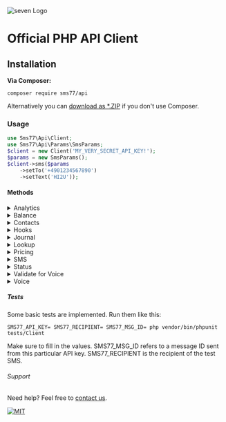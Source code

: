 ![](https://www.seven.io/wp-content/uploads/Logo.svg "seven Logo")

# Official PHP API Client

## Installation

**Via Composer:**

```shell script 
composer require sms77/api 
```

Alternatively you
can [download as *.ZIP](https://github.com/seven-io/php-client/releases/latest "download as *.ZIP")
if you don't use Composer.

### Usage

```php
use Sms77\Api\Client;
use Sms77\Api\Params\SmsParams;
$client = new Client('MY_VERY_SECRET_API_KEY!');
$params = new SmsParams();
$client->sms($params
    ->setTo('+4901234567890')
    ->setText('HI2U'));
```

#### Methods

<details>
<summary>Analytics</summary>

<ul>
    <li>analytics(array options = [], string $groupBy = 'date'): AbstractAnalytic[]</li>
    <li>analyticsByCountry(array options = []): AnalyticByCountry[]</li>
    <li>analyticsByDate(array options = []): AnalyticByDate[]</li>
    <li>analyticsByLabel(array options = []): AnalyticByLabel[]</li>
    <li>analyticsBySubaccount(array options = []): AnalyticBySubaccount[]</li>
</ul>
</details>

<details>
<summary>Balance</summary>

<ul>
    <li>balance(bool $json = false): float|Balance</li>
    <li>balanceFloat(): float</li>
    <li>balanceJson(): Balance</li>
</ul>
</details>

<details>
<summary>Contacts</summary>

<ul>
    <li>contacts(string $action, array $options = []): mixed</li>
    <li>createContact(bool $json = false): string|ContactCreate</li>
    <li>createContactJson(): ContactCreate</li>
    <li>deleteContact(int $id, bool $json = false): int|ContactDelete</li>
    <li>deleteContactJson(int $id): ContactDelete</li>
    <li>editContact(array $options): int|ContactEdit</li>
    <li>editContactJson(array $options): ContactEdit</li>
    <li>getContact(int $id, bool $json = false): string|Contact[]</li>
    <li>getContactJson(int $id): Contact[]</li>
    <li>getContacts(bool $json = false): string|Contact[]</li>
    <li>getContactsJson(): Contact[]</li>
</ul>
</details>

<details>
<summary>Hooks</summary>

<ul>
    <li>hooks(string $action, array $options = []): mixed</li>
    <li>getHooks(): Hooks</li>
    <li>subscribeHook(string $target_url, string $event_type, string $request_method = HooksConstants::REQUEST_METHOD_DEFAULT): HookAction</li>
    <li>unsubscribeHook(?int $id, ?string $target_url = null, ?string $event_type = null, ?string $request_method = null): HookAction</li>
</ul>
</details>

<details>
<summary>Journal</summary>

<ul>
    <li>journal(string $type, array $options = []): JournalBase[]</li>
    <li>journalInbound(array $options = []): JournalInbound[]</li>
    <li>journalOutbound(array $options = []): JournalOutbound[]</li>
    <li>journalReplies(array $options = []): JournalReplies[]</li>
    <li>journalVoice(array $options = []): JournalVoice[]</li>
</ul>
</details>

<details>
<summary>Lookup</summary>

<ul>
    <li>lookup(string $type, string $number, array $options = []): mixed</li>
    <li>lookupFormat(string $number): LookupFormat</li>
    <li>lookupCnam(string $number): LookupCnam</li>
    <li>lookupHlr(string $number): LookupHlr</li>
    <li>lookupMnp(string $number, bool $json = false): string|LookupMnp</li>
    <li>lookupMnpJson(string $number): LookupMnp</li>
</ul>
</details>

<details>
<summary>Pricing</summary>

<ul>
    <li>pricing(bool $json = true, string $country = ''): string|Pricing</li>
    <li>pricingCsv(string $country = ''): string</li>
</ul>
</details>

<details>
<summary>SMS</summary>

<ul>
    <li>sms(SmsParamsInterface $params): string|Sms</li>
    <li>smsJson(SmsParamsInterface $params): Sms</li>
</ul>
</details>

<details>
<summary>Status</summary>

<ul>
    <li>status(int $msgId, bool $json = false): string|Status</li>
    <li>statusJson(int $msgId): Status</li>
</ul>
</details>

<details>
<summary>Validate for Voice</summary>

<ul>
    <li>validateForVoice(string $number, array $opts = []): ValidateForVoice</li>
</ul>
</details>

<details>
<summary>Voice</summary>

<ul>
    <li>voice(VoiceParamsInterface $p): string|Voice</li>
    <li>voiceJson(VoiceParamsInterface $p): Voice</li>
</ul>
</details>

##### Tests

Some basic tests are implemented. Run them like this:

```shell script
SMS77_API_KEY= SMS77_RECIPIENT= SMS77_MSG_ID= php vendor/bin/phpunit tests/Client
```

Make sure to fill in the values. SMS77_MSG_ID refers to a message ID sent from this
particular API key. SMS77_RECIPIENT is the recipient of the test SMS.

###### Support

Need help? Feel free to [contact us](https://www.seven.io/en/company/contact/).

[![MIT](https://img.shields.io/badge/License-MIT-teal.svg)](LICENSE)
